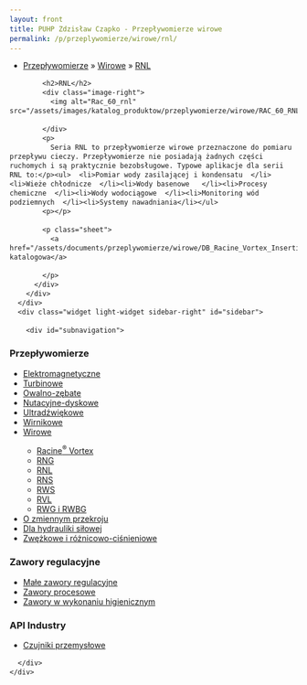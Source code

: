 ```yaml
---
layout: front
title: PUHP Zdzisław Czapko - Przepływomierze wirowe
permalink: /p/przeplywomierze/wirowe/rnl/
---
```


<div id="content">
  <div class="wrapper-with-color-background">
    <div class="content-area-blog blog-background-sidebar-right">
      <div class="mainarea-left" id="mainarea">
        <div class="blogpost-blog3">
          <div class="post-content">
            <ul class="meta">
<li>
<a href="/p/przeplywomierze">Przepływomierze</a>
»
<a href="/p/przeplywomierze/wirowe">Wirowe</a>
»
<a href="/p/przeplywomierze/wirowe/rnl">RNL</a>
</li>
</ul>

            <h2>RNL</h2>
            <div class="image-right">
              <img alt="Rac_60_rnl" src="/assets/images/katalog_produktow/przeplywomierze/wirowe/RAC_60_RNL.png">

            </div>
            <p>
              Seria RNL to przepływomierze wirowe przeznaczone do pomiaru przepływu cieczy. Przepływomierze nie posiadają żadnych części ruchomych i są praktycznie bezobsługowe. Typowe aplikacje dla serii RNL to:</p><ul>  <li>Pomiar wody zasilającej i kondensatu  </li><li>Wieże chłodnicze  </li><li>Wody basenowe   </li><li>Procesy chemiczne  </li><li>Wody wodociągowe  </li><li>Monitoring wód podziemnych  </li><li>Systemy nawadniania</li></ul>
            <p></p>
            
            <p class="sheet">
              <a href="/assets/documents/przeplywomierze/wirowe/DB_Racine_Vortex_Insertion_liquid_flow_meter_RNL_pl.pdf">Karta katalogowa</a>

            </p>
          </div>
        </div>
      </div>
      <div class="widget light-widget sidebar-right" id="sidebar">
        
        <div id="subnavigation">
<h3>Przepływomierze</h3>
<ul class="subcategories">
<li class="category"><a href="/p/przeplywomierze/elektromagnetyczne">Elektromagnetyczne</a></li>
<li class="category"><a href="/p/przeplywomierze/turbinowe">Turbinowe</a></li>
<li class="category"><a href="/p/przeplywomierze/owalno-zebate">Owalno-zębate</a></li>
<li class="category"><a href="/p/przeplywomierze/nutacyjne-dyskowe">Nutacyjne-dyskowe</a></li>
<li class="category"><a href="/p/przeplywomierze/ultradzwiekowe">Ultradźwiękowe</a></li>
<li class="category"><a href="/p/przeplywomierze/wirnikowe">Wirnikowe</a></li>
<li class="category"><a href="/p/przeplywomierze/wirowe">Wirowe</a></li>
<div class="light-widget">
<ul class="products">
<li class="product"><a href="/p/przeplywomierze/wirowe/racine-sup-sup-vortex">Racine<sup>®</sup> Vortex</a></li>
<li class="product"><a href="/p/przeplywomierze/wirowe/rng">RNG</a></li>
<li class="product"><a href="/p/przeplywomierze/wirowe/rnl">RNL</a></li>
<li class="product"><a href="/p/przeplywomierze/wirowe/rns">RNS</a></li>
<li class="product"><a href="/p/przeplywomierze/wirowe/rws">RWS</a></li>
<li class="product"><a href="/p/przeplywomierze/wirowe/rvl">RVL</a></li>
<li class="product"><a href="/p/przeplywomierze/wirowe/rwg-i-rwbg">RWG i RWBG</a></li>
</ul>
</div>
<li class="category"><a href="/p/przeplywomierze/o-zmiennym-przekroju">O zmiennym przekroju</a></li>
<li class="category"><a href="/p/przeplywomierze/dla-hydrauliki-silowej">Dla hydrauliki siłowej</a></li>
<li class="category"><a href="/p/przeplywomierze/zwezkowe-i-roznicowo-cisnieniowe">Zwężkowe i różnicowo-ciśnieniowe</a></li>
</ul>
<h3>Zawory regulacyjne</h3>
<ul class="subcategories">
<li class="category"><a href="/p/zawory-regulacyjne/male-zawory-regulacyjne">Małe zawory regulacyjne</a></li>
<li class="category"><a href="/p/zawory-regulacyjne/zawory-procesowe">Zawory procesowe</a></li>
<li class="category"><a href="/p/zawory-regulacyjne/zawory-w-wykonaniu-higienicznym">Zawory w wykonaniu higienicznym</a></li>
</ul>
<h3>API Industry</h3>
<ul class="subcategories">
<li class="category"><a href="/p/api-industry/czujniki-przemyslowe">Czujniki przemysłowe</a></li>
</ul>
</div>

      </div>
    </div>
  </div>
</div>